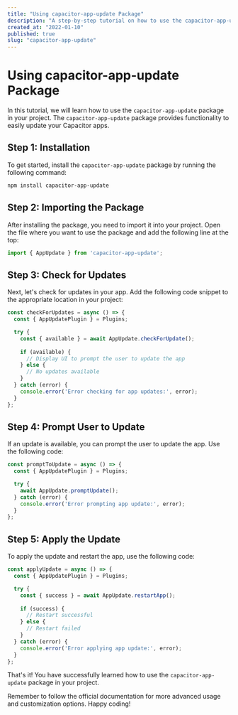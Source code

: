```yaml
---
title: "Using capacitor-app-update Package"
description: "A step-by-step tutorial on how to use the capacitor-app-update package in your project."
created_at: "2022-01-10"
published: true
slug: "capacitor-app-update"
---
```


# Using capacitor-app-update Package

In this tutorial, we will learn how to use the `capacitor-app-update` package in your project. The `capacitor-app-update` package provides functionality to easily update your Capacitor apps.

## Step 1: Installation

To get started, install the `capacitor-app-update` package by running the following command:

```bash
npm install capacitor-app-update
```

## Step 2: Importing the Package

After installing the package, you need to import it into your project. Open the file where you want to use the package and add the following line at the top:

```javascript
import { AppUpdate } from 'capacitor-app-update';
```

## Step 3: Check for Updates

Next, let's check for updates in your app. Add the following code snippet to the appropriate location in your project:

```javascript
const checkForUpdates = async () => {
  const { AppUpdatePlugin } = Plugins;

  try {
    const { available } = await AppUpdate.checkForUpdate();
    
    if (available) {
      // Display UI to prompt the user to update the app
    } else {
      // No updates available
    }
  } catch (error) {
    console.error('Error checking for app updates:', error);
  }
};
```

## Step 4: Prompt User to Update

If an update is available, you can prompt the user to update the app. Use the following code:

```javascript
const promptToUpdate = async () => {
  const { AppUpdatePlugin } = Plugins;

  try {
    await AppUpdate.promptUpdate();
  } catch (error) {
    console.error('Error prompting app update:', error);
  }
};
```

## Step 5: Apply the Update

To apply the update and restart the app, use the following code:

```javascript
const applyUpdate = async () => {
  const { AppUpdatePlugin } = Plugins;

  try {
    const { success } = await AppUpdate.restartApp();
    
    if (success) {
      // Restart successful
    } else {
      // Restart failed
    }
  } catch (error) {
    console.error('Error applying app update:', error);
  }
};
```

That's it! You have successfully learned how to use the `capacitor-app-update` package in your project.

Remember to follow the official documentation for more advanced usage and customization options. Happy coding!